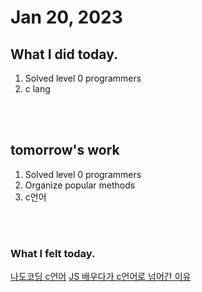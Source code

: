 # Jan 20, 2023 

## What I did today.
1. Solved level 0 programmers 
2. c lang

<br><br>

## tomorrow's work
1. Solved level 0 programmers 
2. Organize popular methods 
3. c언어


<br><br>

### What I felt today.
[나도코딩 c언어](https://www.youtube.com/watch?v=q6fPjQAzll8)
[JS 배우다가 c언어로 넘어간 이유](https://humonnom.tistory.com/entry/JS%EC%9E%90%EB%B0%94%EA%B7%B8%ED%81%AC%EB%A6%BD%ED%8A%B8%EB%B0%B0%EC%9A%B0%EB%8B%A4%EA%B0%80-C%EC%96%B8%EC%96%B4%EB%A1%9C-%EB%84%98%EC%96%B4%EA%B0%94%EC%8A%B5%EB%8B%88%EB%8B%A4-%EC%BD%94%EB%94%A9-%EC%B2%98%EC%9D%8C-%EB%B0%B0%EC%9A%B0%EC%8B%9C%EB%8A%94-%EB%B6%84%EA%BB%98-%EC%96%B8%EC%96%B4%EC%B6%94%EC%B2%9C)
